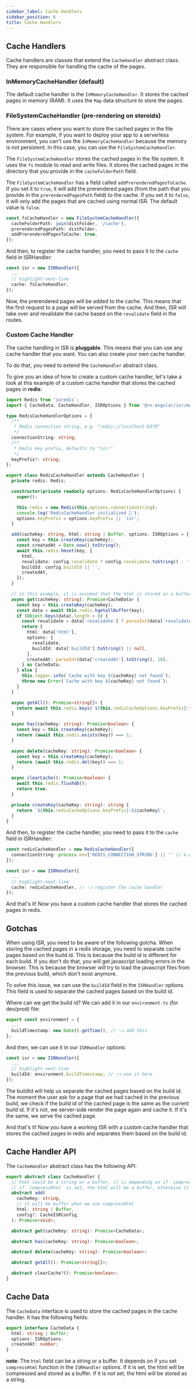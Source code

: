 ```yaml
---
sidebar_label: Cache Handlers
sidebar_position: 6
title: Cache Handlers
---
```


## Cache Handlers

Cache handlers are classes that extend the `CacheHandler` abstract class. They are responsible for handling the cache of the pages.

### InMemoryCacheHandler (default)

The default cache handler is the `InMemoryCacheHandler`. It stores the cached pages in memory (RAM). It uses the `Map` data structure to store the pages.

### FileSystemCacheHandler (pre-rendering on steroids)

There are cases where you want to store the cached pages in the file system. For example, if you want to deploy your app to a serverless environment, you can't use the `InMemoryCacheHandler` because the memory is not persistent. In this case, you can use the `FileSystemCacheHandler`.

The `FileSystemCacheHandler` stores the cached pages in the file system. It uses the `fs` module to read and write files. It stores the cached pages in the directory that you provide in the `cacheFolderPath` field.

The `FileSystemCacheHandler` has a field called `addPrerenderedPagesToCache`. If you set it to `true`, it will add the prerendered pages (from the path that you provide in the `prerenderedPagesPath` field) to the cache. If you set it to `false`, it will only add the pages that are cached using normal ISR. The default value is `false`.

```typescript
const fsCacheHandler = new FileSystemCacheHandler({
  cacheFolderPath: join(distFolder, '/cache'),
  prerenderedPagesPath: distFolder,
  addPrerenderedPagesToCache: true,
});
```

And then, to register the cache handler, you need to pass it to the `cache` field in ISRHandler:

```typescript
const isr = new ISRHandler({
  ...
  // highlight-next-line
  cache: fsCacheHandler,
});
```

Now, the prerendered pages will be added to the cache. This means that the first request to a page will be served from the cache. And then, ISR will take over and revalidate the cache based on the `revalidate` field in the routes.

### Custom Cache Handler

The cache handling in ISR is **pluggable**. This means that you can use any cache handler that you want. You can also create your own cache handler.

To do that, you need to extend the `CacheHandler` abstract class.

To give you an idea of how to create a custom cache handler, let's take a look at this example of a custom cache handler that stores the cached pages in **redis**:

```typescript
import Redis from 'ioredis';
import { CacheData, CacheHandler, ISROptions } from '@rx-angular/isr/models';

type RedisCacheHandlerOptions = {
  /**
   * Redis connection string, e.g. "redis://localhost:6379"
   */
  connectionString: string;
  /**
   * Redis key prefix, defaults to "isr:"
   */
  keyPrefix?: string;
};

export class RedisCacheHandler extends CacheHandler {
  private redis: Redis;

  constructor(private readonly options: RedisCacheHandlerOptions) {
    super();

    this.redis = new Redis(this.options.connectionString);
    console.log('RedisCacheHandler initialized 🚀');
    options.keyPrefix = options.keyPrefix || 'isr';
  }

  add(cacheKey: string, html: string | Buffer, options: ISROptions = { revalidate: null }): Promise<void> {
    const key = this.createKey(cacheKey);
    const createdAt = Date.now().toString();
    await this.redis.hmset(key, {
      html,
      revalidate: config.revalidate ? config.revalidate.toString() : '',
      buildId: config.buildId || '',
      createdAt,
    });
  }

  // in this example, it is assumed that the html is stored as a buffer, use hgetall if it is stored as a string
  async get(cacheKey: string): Promise<CacheData> {
    const key = this.createKey(cacheKey);
    const data = await this.redis.hgetallBuffer(key);
    if (Object.keys(data).length > 0) {
      const revalidate = data['revalidate'] ? parseInt(data['revalidate'].toString(), 10) : null;
      return {
        html: data['html'],
        options: {
          revalidate,
          buildId: data['buildId'].toString() || null,
        },
        createdAt: parseInt(data['createdAt'].toString(), 10),
      } as CacheData;
    } else {
      this.logger.info(`Cache with key ${cacheKey} not found`);
      throw new Error(`Cache with key ${cacheKey} not found`);
    }
  }

  async getAll(): Promise<string[]> {
    return await this.redis.keys(`${this.redisCacheOptions.keyPrefix}:*`);
  }

  async has(cacheKey: string): Promise<boolean> {
    const key = this.createKey(cacheKey);
    return (await this.redis.exists(key)) === 1;
  }

  async delete(cacheKey: string): Promise<boolean> {
    const key = this.createKey(cacheKey);
    return (await this.redis.del(key)) === 1;
  }

  async clearCache(): Promise<boolean> {
    await this.redis.flushdb();
    return true;
  }

  private createKey(cacheKey: string): string {
    return `${this.redisCacheOptions.keyPrefix}:${cacheKey}`;
  }
}
```

And then, to register the cache handler, you need to pass it to the `cache` field in ISRHandler:

```typescript title="server.ts"
const redisCacheHandler = new RedisCacheHandler({
  connectionString: process.env['REDIS_CONNECTION_STRING'] || '' // e.g. "redis://localhost:6379"
});

const isr = new ISRHandler({
  ...
  // highlight-next-line
  cache: redisCacheHandler, // 👈 register the cache handler
});
```

And that's it! Now you have a custom cache handler that stores the cached pages in redis.

## Gotchas

When using ISR, you need to be aware of the following gotcha. When storing the cached pages in a redis storage, you need to separate cache pages based on the build id. This is because the build id is different for each build. If you don't do that, you will get javascript loading errors in the browser. This is because the browser will try to load the javascript files from the previous build, which don't exist anymore.

To solve this issue, we can use the `buildId` field in the `ISRHandler` options. This field is used to separate the cached pages based on the build id.

Where can we get the build id? We can add it in our `environment.ts` (for dev/prod) file:

```typescript
export const environment = {
  ...
  buildTimestamp: new Date().getTime(), // 👈 add this
};
```

And then, we can use it in our `ISRHandler` options:

```typescript
const isr = new ISRHandler({
  ...
  // highlight-next-line
  buildId: environment.buildTimestamp, // 👈 use it here
});
```

The buildId will help us separate the cached pages based on the build id. The moment the user ask for a page that we had cached in the previous build, we check if the build id of the cached page is the same as the current build id. If it's not, we server-side render the page again and cache it. If it's the same, we serve the cached page.

And that's it! Now you have a working ISR with a custom cache handler that stores the cached pages in redis and separates them based on the build id.

## Cache Handler API

The `CacheHandler` abstract class has the following API:

```typescript
export abstract class CacheHandler {
  // html could be a string or a buffer, it is depending on if `compressHtml` is set in `ISRHandler` config.
  // if `compressHtml` is set, the html will be a buffer, otherwise it will be a string
  abstract add(
    cacheKey: string,
    // it will be buffer when we use compressHtml
    html: string | Buffer,
    config?: CacheISRConfig,
  ): Promise<void>;

  abstract get(cacheKey: string): Promise<CacheData>;

  abstract has(cacheKey: string): Promise<boolean>;

  abstract delete(cacheKey: string): Promise<boolean>;

  abstract getAll(): Promise<string[]>;

  abstract clearCache?(): Promise<boolean>;
}
```

## Cache Data

The `CacheData` interface is used to store the cached pages in the cache handler. It has the following fields:

```typescript
export interface CacheData {
  html: string | Buffer;
  options: ISROptions;
  createdAt: number;
}
```

**note**: The `html` field can be a string or a buffer. It depends on if you set `compressHtml` function in the `ISRHandler` options.
If it is set, the html will be compressed and stored as a buffer. If it is not set, the html will be stored as a string.

